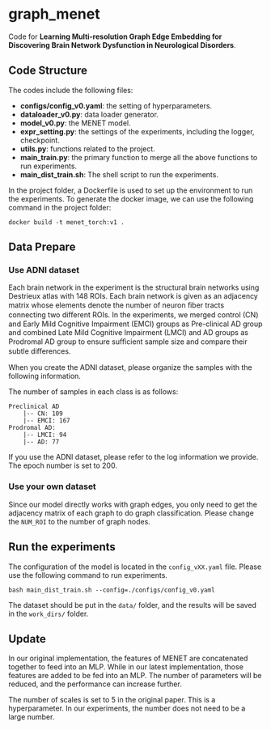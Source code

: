 # graph_menet

Code for **Learning Multi-resolution Graph Edge Embedding for Discovering Brain Network Dysfunction in Neurological Disorders**.

## Code Structure
The codes include the following files:

- **configs/config_v0.yaml**: the setting of hyperparameters. 
- **dataloader_v0.py**: data loader generator.
- **model_v0.py**: the MENET model.
- **expr_setting.py**: the settings of the experiments, including the logger, checkpoint.
- **utils.py**: functions related to the project.
- **main_train.py**: the primary function to merge all the above functions to run experiments.
- **main_dist_train.sh**: The shell script to run the experiments.

In the project folder, a Dockerfile is used to set up the environment to run the experiments.
To generate the docker image, we can use the following command in the project folder:
```
docker build -t menet_torch:v1 .
```

## Data Prepare

### Use ADNI dataset
Each brain network in the experiment is the structural brain networks using Destrieux atlas with 148 ROIs. Each brain network is given as an adjacency matrix whose elements denote the number of neuron ﬁber tracts connecting two diﬀerent ROIs. In the experiments, we merged control (CN) and Early Mild Cognitive Impairment (EMCI) groups as Pre-clinical AD group and combined Late Mild Cognitive Impairment (LMCI) and AD groups as Prodromal AD group to ensure suﬃcient sample size and compare their subtle diﬀerences. 

When you create the ADNI dataset, please organize the samples with the following information. 

The number of samples in each class is as follows:
```
Preclinical AD
    |-- CN: 109
    |-- EMCI: 167
Prodromal AD:
    |-- LMCI: 94
    |-- AD: 77
```
If you use the ADNI dataset, please refer to the log information we provide. The epoch number is set to 200.

### Use your own dataset
Since our model directly works with graph edges, you only need to get the adjacency matrix of each graph to do graph classification. Please change the `NUM_ROI` to the number of graph nodes.



## Run the experiments
The configuration of the model is located in the `config_vXX.yaml` file. Please use the following command to run experiments.
```
bash main_dist_train.sh --config=./configs/config_v0.yaml
```
The dataset should be put in the `data/` folder, and the results will be saved in the `work_dirs/` folder.


## Update
In our original implementation, the features of MENET are concatenated together to feed into an MLP. While in our latest implementation, those features are added to be fed into an MLP. The number of parameters will be reduced, and the performance can increase further.

The number of scales is set to 5 in the original paper. This is a hyperparameter. In our experiments, the number does not need to be a large number. 
